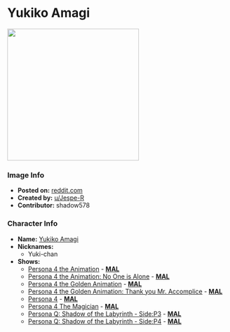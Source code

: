 # Yukiko Amagi

<img src="https://raw.githubusercontent.com/shadow578/Project-Padoru/master/Padoru/U_Jespe-R/persona-yukiko-amagi-jesper.png" height="300">

### Image Info
* **Posted on:**     [reddit.com](https://www.reddit.com/r/Padoru/comments/eopmrc/daily_padoru_14_yukiko_amagi_persona/)
* **Created by:**    [u/Jespe-R](https://github.com/shadow578/Project-Padoru/blob/master/table-of-contents/creators/uJespeR.md)
* **Contributor:**   shadow578

### Character Info
* **Name:**   [Yukiko Amagi](https://myanimelist.net/character/16128)
* **Nicknames:**
  * Yuki-chan
* **Shows:**
  * [Persona 4 the Animation](https://github.com/shadow578/Project-Padoru/blob/master/table-of-contents/shows/Persona4theAnimation.md) - [__MAL__](https://myanimelist.net/anime/10588/Persona_4_the_Animation)
  * [Persona 4 the Animation: No One is Alone](https://github.com/shadow578/Project-Padoru/blob/master/table-of-contents/shows/Persona4theAnimationNoOneisAlone.md) - [__MAL__](https://myanimelist.net/anime/13587/Persona_4_the_Animation__No_One_is_Alone)
  * [Persona 4 the Golden Animation](https://github.com/shadow578/Project-Padoru/blob/master/table-of-contents/shows/Persona4theGoldenAnimation.md) - [__MAL__](https://myanimelist.net/anime/24075/Persona_4_the_Golden_Animation)
  * [Persona 4 the Golden Animation: Thank you Mr. Accomplice](https://github.com/shadow578/Project-Padoru/blob/master/table-of-contents/shows/Persona4theGoldenAnimationThankyouMrAccomplice.md) - [__MAL__](https://myanimelist.net/anime/26359/Persona_4_the_Golden_Animation__Thank_you_Mr_Accomplice)
  * [Persona 4](https://github.com/shadow578/Project-Padoru/blob/master/table-of-contents/shows/Persona4.md) - [__MAL__](https://myanimelist.net/manga/10580/Persona_4)
  * [Persona 4 The Magician](https://github.com/shadow578/Project-Padoru/blob/master/table-of-contents/shows/Persona4TheMagician.md) - [__MAL__](https://myanimelist.net/manga/43427/Persona_4_The_Magician)
  * [Persona Q: Shadow of the Labyrinth - Side:P3](https://github.com/shadow578/Project-Padoru/blob/master/table-of-contents/shows/PersonaQShadowoftheLabyrinthSideP3.md) - [__MAL__](https://myanimelist.net/manga/86041/Persona_Q__Shadow_of_the_Labyrinth_-_Side_P3)
  * [Persona Q: Shadow of the Labyrinth - Side:P4](https://github.com/shadow578/Project-Padoru/blob/master/table-of-contents/shows/PersonaQShadowoftheLabyrinthSideP4.md) - [__MAL__](https://myanimelist.net/manga/86042/Persona_Q__Shadow_of_the_Labyrinth_-_Side_P4)


